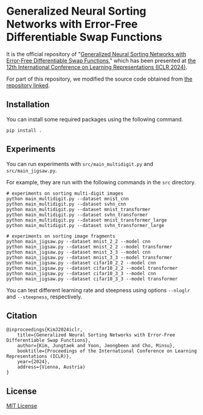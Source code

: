 # Generalized Neural Sorting Networks with Error-Free Differentiable Swap Functions

It is the official repository of "[Generalized Neural Sorting Networks with Error-Free Differentiable Swap Functions](https://arxiv.org/abs/2310.07174)," which has been presented at [the 12th International Conference on Learning Representations (ICLR 2024)](https://iclr.cc/Conferences/2024).

For part of this repository, we modified the source code obtained from [the repository linked](https://github.com/Felix-Petersen/diffsort).

## Installation

You can install some required packages using the following command.

```shell
pip install .
```

## Experiments

You can run experiments with `src/main_multidigit.py` and `src/main_jigsaw.py`.

For example, they are run with the following commands in the `src` directory.

```shell
# experiments on sorting multi-digit images
python main_multidigit.py --dataset mnist_cnn
python main_multidigit.py --dataset svhn_cnn
python main_multidigit.py --dataset mnist_transformer
python main_multidigit.py --dataset svhn_transformer
python main_multidigit.py --dataset mnist_transformer_large
python main_multidigit.py --dataset svhn_transformer_large

# experiments on sorting image fragments
python main_jigsaw.py --dataset mnist_2_2 --model cnn
python main_jigsaw.py --dataset mnist_2_2 --model transformer
python main_jigsaw.py --dataset mnist_3_3 --model cnn
python main_jigsaw.py --dataset mnist_3_3 --model transformer
python main_jigsaw.py --dataset cifar10_2_2 --model cnn
python main_jigsaw.py --dataset cifar10_2_2 --model transformer
python main_jigsaw.py --dataset cifar10_3_3 --model cnn
python main_jigsaw.py --dataset cifar10_3_3 --model transformer
```

You can test different learning rate and steepness using options `--nloglr` and `--steepness`, respectively.

## Citation

```
@inproceedings{KimJ2024iclr,
    title={Generalized Neural Sorting Networks with Error-Free Differentiable Swap Functions},
    author={Kim, Jungtaek and Yoon, Jeongbeen and Cho, Minsu},
    booktitle={Proceedings of the International Conference on Learning Representations (ICLR)},
    year={2024},
    address={Vienna, Austria)
}
```

## License

[MIT License](LICENSE)

